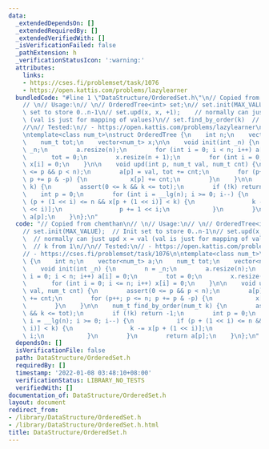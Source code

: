 ```yaml
---
data:
  _extendedDependsOn: []
  _extendedRequiredBy: []
  _extendedVerifiedWith: []
  _isVerificationFailed: false
  _pathExtension: h
  _verificationStatusIcon: ':warning:'
  attributes:
    links:
    - https://cses.fi/problemset/task/1076
    - https://open.kattis.com/problems/lazylearner
  bundledCode: "#line 1 \"DataStructure/OrderedSet.h\"\n// Copied from chemthan\n\
    // \n// Usage:\n// \n// OrderedTree<int> set;\n// set.init(MAX_VALUE);  // Init\
    \ set to store 0..n-1\n// set.upd(x, x, +1);    // normally can just upd x = val\
    \ (val is just for mapping of values)\n// set.find_by_order(k)  // k from 1\n\
    //\n// Tested:\n// - https://open.kattis.com/problems/lazylearner\n// - https://cses.fi/problemset/task/1076\n\
    \ntemplate<class num_t>\nstruct OrderedTree {\n    int n;\n    vector<num_t> a;\n\
    \    num_t tot;\n    vector<num_t> x;\n\n    void init(int _n) {\n        n =\
    \ _n;\n        a.resize(n);\n        for (int i = 0; i < n; i++) a[i] = 0;\n \
    \       tot = 0;\n        x.resize(n + 1);\n        for (int i = 0; i <= n; i++)\
    \ x[i] = 0;\n    }\n\n    void upd(int p, num_t val, num_t cnt) {\n        assert(0\
    \ <= p && p < n);\n        a[p] = val, tot += cnt;\n        for (p++; p <= n;\
    \ p += p & -p) {\n            x[p] += cnt;\n        }\n    }\n\n    num_t find_by_order(num_t\
    \ k) {\n        assert(0 <= k && k <= tot);\n        if (!k) return -1;\n    \
    \    int p = 0;\n        for (int i = __lg(n); i >= 0; i--) {\n            if\
    \ (p + (1 << i) <= n && x[p + (1 << i)] < k) {\n                k -= x[p + (1\
    \ << i)];\n                p += 1 << i;\n            }\n        }\n        return\
    \ a[p];\n    }\n};\n"
  code: "// Copied from chemthan\n// \n// Usage:\n// \n// OrderedTree<int> set;\n\
    // set.init(MAX_VALUE);  // Init set to store 0..n-1\n// set.upd(x, x, +1);  \
    \  // normally can just upd x = val (val is just for mapping of values)\n// set.find_by_order(k)\
    \  // k from 1\n//\n// Tested:\n// - https://open.kattis.com/problems/lazylearner\n\
    // - https://cses.fi/problemset/task/1076\n\ntemplate<class num_t>\nstruct OrderedTree\
    \ {\n    int n;\n    vector<num_t> a;\n    num_t tot;\n    vector<num_t> x;\n\n\
    \    void init(int _n) {\n        n = _n;\n        a.resize(n);\n        for (int\
    \ i = 0; i < n; i++) a[i] = 0;\n        tot = 0;\n        x.resize(n + 1);\n \
    \       for (int i = 0; i <= n; i++) x[i] = 0;\n    }\n\n    void upd(int p, num_t\
    \ val, num_t cnt) {\n        assert(0 <= p && p < n);\n        a[p] = val, tot\
    \ += cnt;\n        for (p++; p <= n; p += p & -p) {\n            x[p] += cnt;\n\
    \        }\n    }\n\n    num_t find_by_order(num_t k) {\n        assert(0 <= k\
    \ && k <= tot);\n        if (!k) return -1;\n        int p = 0;\n        for (int\
    \ i = __lg(n); i >= 0; i--) {\n            if (p + (1 << i) <= n && x[p + (1 <<\
    \ i)] < k) {\n                k -= x[p + (1 << i)];\n                p += 1 <<\
    \ i;\n            }\n        }\n        return a[p];\n    }\n};\n"
  dependsOn: []
  isVerificationFile: false
  path: DataStructure/OrderedSet.h
  requiredBy: []
  timestamp: '2022-01-08 03:48:10+08:00'
  verificationStatus: LIBRARY_NO_TESTS
  verifiedWith: []
documentation_of: DataStructure/OrderedSet.h
layout: document
redirect_from:
- /library/DataStructure/OrderedSet.h
- /library/DataStructure/OrderedSet.h.html
title: DataStructure/OrderedSet.h
---
```

